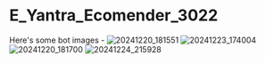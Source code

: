 # E_Yantra_Ecomender_3022


Here's some bot images -
![20241220_181551](https://github.com/user-attachments/assets/c3b1159c-98b6-43af-b306-2252dee775a4)
![20241223_174004](https://github.com/user-attachments/assets/c4db467a-e83d-4e37-b2dd-a2dcbc53d6ac)
![20241220_181700](https://github.com/user-attachments/assets/20e8eb78-d312-4262-b37d-53f35ec3c627)
![20241224_215928](https://github.com/user-attachments/assets/c909521a-13e0-4f92-b2f6-6638212c4bf4)
